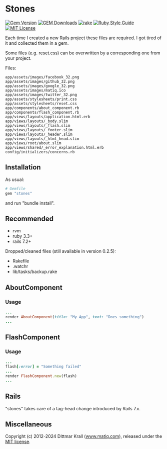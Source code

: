 # Stones

[![Gem Version](https://badge.fury.io/rb/stones.svg)](http://badge.fury.io/rb/stones)
[![GEM Downloads](https://img.shields.io/gem/dt/stones?color=168AFE&logo=ruby&logoColor=FE1616)](https://rubygems.org/gems/stones)
[![rake](https://github.com/matique/stones/actions/workflows/rake.yml/badge.svg)](https://github.com/matique/stones/actions/workflows/rake.yml)
[![Ruby Style Guide](https://img.shields.io/badge/code_style-standard-brightgreen.svg)](https://github.com/standardrb/standard)
[![MIT License](https://img.shields.io/badge/license-MIT-blue.svg)](http://choosealicense.com/licenses/mit/)

Each time I created a new Rails project these files are required.
I got tired of it and collected them in a gem.

Some files (e.g. reset.css) can be overwritten by a
corresponding one from your project.

Files:

    app/assets/images/facebook_32.png
    app/assets/images/github_32.png
    app/assets/images/google_32.png
    app/assets/images/matiq.ico
    app/assets/images/twitter_32.png
    app/assets/stylesheets/print.css
    app/assets/stylesheets/reset.css
    app/components/about_component.rb
    app/components/flash_component.rb
    app/views/layouts/application.html.erb
    app/views/layouts/_body.slim
    app/views/layouts/_flash.slim
    app/views/layouts/_footer.slim
    app/views/layouts/_header.slim
    app/views/layouts/_html_head.slim
    app/views/root/about.slim
    app/views/shared/_error_explanation.html.erb
    config/initializers/concerns.rb

## Installation

As usual:
```ruby
# Gemfile
gem "stones"
```
and run "bundle install".

## Recommended

- rvm
- ruby 3.3+
- rails 7.2+

Dropped/cleaned files (still available in version 0.2.5):

- Rakefile
- .watchr
- lib/tasks/backup.rake

## AboutComponent

### Usage
```ruby
...
render AboutComponent(title: "My App", text: "Does something")
...
```

## FlashComponent

### Usage
```ruby
...
flash[:error] = "Something failed"
...
render FlashComponent.new(flash)
...
```

## Rails

"stones" takes care of a tag-head change introduced by Rails 7.x.

## Miscellaneous

Copyright (c) 2012-2024 Dittmar Krall (www.matiq.com),
released under the [MIT license](https://opensource.org/licenses/MIT).
